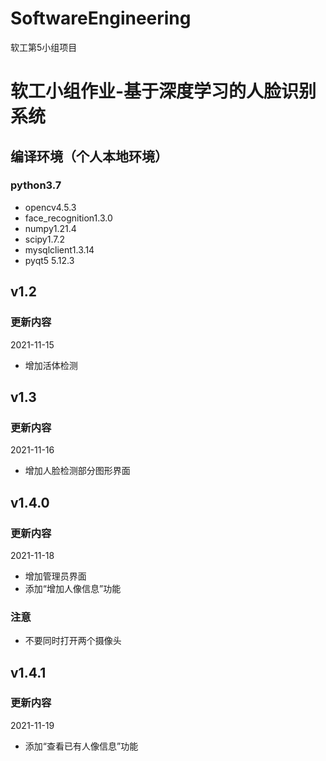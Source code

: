 # SoftwareEngineering
软工第5小组项目
# 软工小组作业-基于深度学习的人脸识别系统

## 编译环境（个人本地环境）

### python3.7

- opencv4.5.3
- face_recognition1.3.0
- numpy1.21.4
- scipy1.7.2
- mysqlclient1.3.14
- pyqt5 5.12.3



## v1.2

### 更新内容 
2021-11-15
- 增加活体检测

## v1.3

### 更新内容
2021-11-16
- 增加人脸检测部分图形界面

## v1.4.0

### 更新内容
2021-11-18
- 增加管理员界面
- 添加“增加人像信息”功能

### 注意
- 不要同时打开两个摄像头

## v1.4.1

### 更新内容
2021-11-19
- 添加“查看已有人像信息”功能

